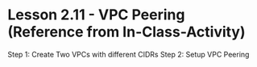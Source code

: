 # Lesson 2.11 - VPC Peering (Reference from In-Class-Activity)

Step 1: Create Two VPCs with different CIDRs
Step 2: Setup VPC Peering

